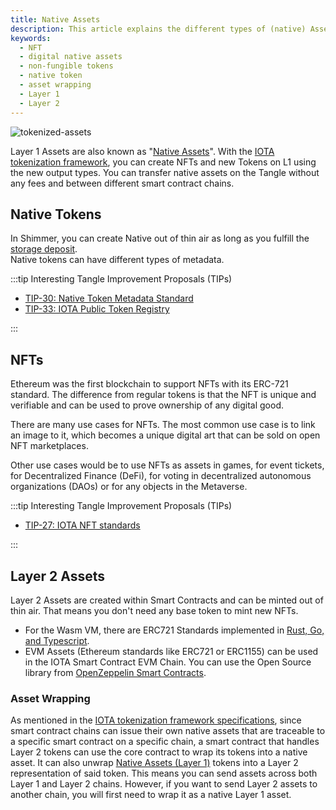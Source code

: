 ```yaml
---
title: Native Assets
description: This article explains the different types of (native) Assets on IOTA.
keywords:
  - NFT
  - digital native assets
  - non-fungible tokens
  - native token
  - asset wrapping
  - Layer 1
  - Layer 2
---
```


![tokenized-assets](/img/learn/layer2-tokenized-assets.png)

Layer 1 Assets are also known as "[Native Assets](https://github.com/iotaledger/tips/pull/38)". With the
[IOTA tokenization framework](https://blog.iota.org/tokenization-on-the-tangle-iota-digital-assets-framework/), you can
create NFTs and new Tokens on L1 using the new output types. You can transfer native assets on the Tangle without any fees and between different smart contract chains.

## Native Tokens

In Shimmer, you can create Native out of thin air as long as you fulfill the [storage deposit](/learn/welcome#storage-deposits).  
Native tokens can have different types of metadata.

:::tip Interesting Tangle Improvement Proposals (TIPs)

- [TIP-30: Native Token Metadata Standard](https://github.com/iotaledger/tips/blob/main/tips/TIP-0030/tip-0030.md)
- [TIP-33: IOTA Public Token Registry](https://github.com/Kami-Labs/tips/blob/tip-33/tips/TIP-0033/tip-0033.md)

:::

## NFTs

Ethereum was the first blockchain to support NFTs with its ERC-721 standard. The difference from regular tokens is that the NFT is unique and verifiable and can be used to prove ownership of any digital good.

There are many use cases for NFTs. The most common use case is to link an image to it, which becomes a unique digital art that can be sold on open NFT marketplaces.

Other use cases would be to use NFTs as assets in games, for event tickets, for Decentralized Finance (DeFi), for voting
in decentralized autonomous organizations (DAOs) or for any objects in the Metaverse.

:::tip Interesting Tangle Improvement Proposals (TIPs)

- [TIP-27: IOTA NFT standards](https://github.com/Kami-Labs/tips/blob/main/tips/TIP-0027/tip-0027.md)

:::

## Layer 2 Assets

Layer 2 Assets are created within Smart Contracts and can be minted out of thin air. That means you don't need any base token to mint new NFTs.

- For the Wasm VM, there are ERC721 Standards implemented in
  [Rust, Go, and Typescript](https://github.com/iotaledger/wasp/tree/develop/contracts/wasm/erc721).
- EVM Assets (Ethereum standards like ERC721 or ERC1155) can be used in the IOTA Smart Contract EVM Chain. You can use the Open Source library from [OpenZeppelin Smart Contracts](https://github.com/OpenZeppelin/openzeppelin-contracts).

### Asset Wrapping

As mentioned in the [IOTA tokenization framework specifications](https://blog.iota.org/iota-tokenization-framework-specifications/#asset-wrapping), since smart contract chains can issue their own native assets that are traceable to a specific smart contract on a specific chain, a smart contract that handles Layer 2 tokens can use the core contract to wrap its tokens into a native asset. It can also unwrap [Native Assets (Layer 1)](#digital-native-assets) tokens into a Layer 2 representation of said token. This means you can send assets across both Layer 1 and Layer 2 chains. However, if you want to send Layer 2 assets to another chain, you will first need to wrap it as a native Layer 1 asset.
